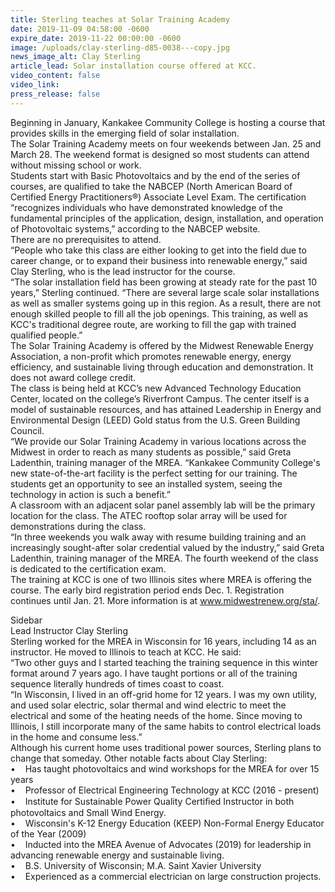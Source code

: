 ```yaml
---
title: Sterling teaches at Solar Training Academy
date: 2019-11-09 04:58:00 -0600
expire_date: 2019-11-22 00:00:00 -0600
image: /uploads/clay-sterling-d85-0038---copy.jpg
news_image_alt: Clay Sterling
article_lead: Solar installation course offered at KCC.
video_content: false
video_link:
press_release: false
---
```


Beginning in January, Kankakee Community College is hosting a course that provides skills in the emerging field of solar installation.&nbsp;<br>The Solar Training Academy meets on four weekends between Jan. 25 and March 28. The weekend format is designed so most students can attend without missing school or work.&nbsp;<br>Students start with Basic Photovoltaics and by the end of the series of courses, are qualified to take the NABCEP (North American Board of Certified Energy Practitioners&reg;) Associate Level Exam. The certification “recognizes individuals who have demonstrated knowledge of the fundamental principles of the application, design, installation, and operation of Photovoltaic systems,” according to the NABCEP website.<br>There are no prerequisites to attend.<br>“People who take this class are either looking to get into the field due to career change, or to expand their business into renewable energy,” said Clay Sterling, who is the lead instructor for the course.&nbsp;<br>“The solar installation field has been growing at steady rate for the past 10 years,” Sterling continued. “There are several large scale solar installations as well as smaller systems going up in this region. As a result, there are not enough skilled people to fill all the job openings. This training, as well as KCC's traditional degree route, are working to fill the gap with trained qualified people.”<br>The Solar Training Academy is offered by the Midwest Renewable Energy Association, a non-profit which promotes renewable energy, energy efficiency, and sustainable living through education and demonstration. It does not award college credit.<br>The class is being held at KCC’s new Advanced Technology Education Center, located on the college’s Riverfront Campus. The center itself is a model of sustainable resources, and has attained Leadership in Energy and Environmental Design (LEED) Gold status from the U.S. Green Building Council.<br>“We provide our Solar Training Academy in various locations across the Midwest in order to reach as many students as possible,” said Greta Ladenthin, training manager of the MREA. “Kankakee Community College's new state-of-the-art facility is the perfect setting for our training. The students get an opportunity to see an installed system, seeing the technology in action is such a benefit.”<br>A classroom with an adjacent solar panel assembly lab will be the primary location for the class. The ATEC rooftop solar array will be used for demonstrations during the class.<br>“In three weekends you walk away with resume building training and an increasingly sought-after solar credential valued by the industry,” said Greta Ladenthin, training manager of the MREA. The fourth weekend of the class is dedicated to the certification exam.<br>The training at KCC is one of two Illinois sites where MREA is offering the course. The early bird registration period ends Dec. 1. Registration continues until Jan. 21. More information is at www.midwestrenew.org/sta/.&nbsp;

Sidebar<br>Lead Instructor Clay Sterling<br>Sterling worked for the MREA in Wisconsin for 16 years, including 14 as an instructor. He moved to Illinois to teach at KCC. He said:&nbsp;<br>“Two other guys and I started teaching the training sequence in this winter format around 7 years ago. I have taught portions or all of the training sequence literally hundreds of times coast to coast.<br>“In Wisconsin, I lived in an off-grid home for 12 years. I was my own utility, and used solar electric, solar thermal and wind electric to meet the electrical and some of the heating needs of the home. Since moving to Illinois, I still incorporate many of the same habits to control electrical loads in the home and consume less.”<br>Although his current home uses traditional power sources, Sterling plans to change that someday. Other notable facts about Clay Sterling:<br>• &nbsp; &nbsp;Has taught photovoltaics and wind workshops for the MREA for over 15 years<br>• &nbsp; &nbsp;Professor of Electrical Engineering Technology at KCC (2016 - present)<br>• &nbsp; &nbsp;Institute for Sustainable Power Quality Certiﬁed Instructor in both photovoltaics and Small Wind Energy.&nbsp;<br>• &nbsp; &nbsp;Wisconsin's K-12 Energy Education (KEEP) Non-Formal Energy Educator of the Year (2009)<br>• &nbsp; &nbsp;Inducted into the MREA Avenue of Advocates (2019) for leadership in advancing renewable energy and sustainable living.<br>• &nbsp; &nbsp;B.S. University of Wisconsin; M.A. Saint Xavier University<br>• &nbsp; &nbsp;Experienced as a commercial electrician on large construction projects.<br>&nbsp;